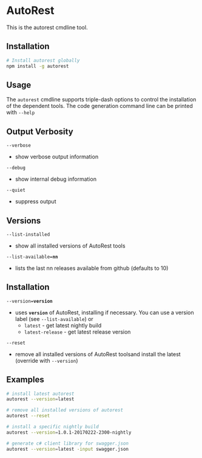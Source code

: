 # AutoRest 

This is the autorest cmdline tool.

## Installation 

``` bash
# Install autorest globally
npm install -g autorest 

```

## Usage 

The `autorest` cmdline supports triple-dash options to control the installation of the dependent tools.
The code generation command line can be printed with `--help`

## __Output Verbosity__
`--verbose`            
  - show verbose output information

`--debug`              
  - show internal debug information

`--quiet`              
  - suppress output

## __Versions__
  `--list-installed`     
  - show all installed versions of AutoRest tools

  `--list-available=`__`nn`__  
  - lists the last nn releases available from github (defaults to 10)

## __Installation__
  `--version=`__`version`__    
  - uses __`version`__ of AutoRest, installing if necessary. 
  You can use a version label (see `--list-available`) or
    - `latest`         - get latest nightly build
    - `latest-release` - get latest release version

  `--reset`              
   - remove all installed versions of AutoRest toolsand install the latest (override with `--version`)

## Examples 

``` bash
# install latest autorest 
autorest --version=latest

# remove all installed versions of autorest
autorest --reset 

# install a specific nightly build 
autorest --version=1.0.1-20170222-2300-nightly

# generate c# client library for swagger.json
autorest --version=latest -input swagger.json 

```